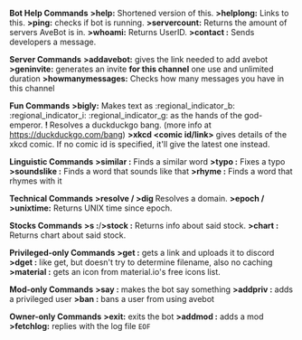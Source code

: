 **Bot Help Commands**
**>help:** Shortened version of this.
**>helplong:** Links to this.
**>ping:** checks if bot is running.
**>servercount:** Returns the amount of servers AveBot is in.
**>whoami:** Returns UserID.
**>contact <message>:** Sends developers a message. 

**Server Commands**
**>addavebot:** gives the link needed to add avebot
**>geninvite:** generates an invite **for this channel** one use and unlimited duration
**>howmanymessages:** Checks how many messages you have in this channel

**Fun Commands**
**>bigly:** Makes text as :regional_indicator_b: :regional_indicator_i: :regional_indicator_g: as the hands of the god-emperor.
**!<bang> <something>** Resolves a duckduckgo bang. (more info at <https://duckduckgo.com/bang>)
**>xkcd <comic id/link>** gives details of the xkcd comic. If no comic id is specified, it'll give the latest one instead.

**Linguistic Commands**
**>similar <word or a word group>:** Finds a similar word
**>typo <word or a word group>:** Fixes a typo
**>soundslike <word or a word group>:** Finds a word that sounds like that
**>rhyme <word or a word group>:** Finds a word that rhymes with it

**Technical Commands**
**>resolve / >dig <domain>** Resolves a domain.
**>epoch / >unixtime:** Returns UNIX time since epoch.

**Stocks Commands**
**>s <ticker>:**/**>stock <ticker>:** Returns info about said stock.
**>chart <ticker>:** Returns chart about said stock.

**Privileged-only Commands**
**>get <url>:** gets a link and uploads it to discord
**>dget <url>:** like get, but doesn't try to determine filename, also no caching
**>material <name>:** gets an icon from material.io's free icons list.

**Mod-only Commands**
**>say <something>:** makes the bot say something
**>addpriv <tag as many people as you like>:** adds a privileged user
**>ban <tag as many people as you like>:** bans a user from using avebot

**Owner-only Commands**
**>exit:** exits the bot
**>addmod <tag as many people as you like>:** adds a mod
**>fetchlog:** replies with the log file
`EOF`
